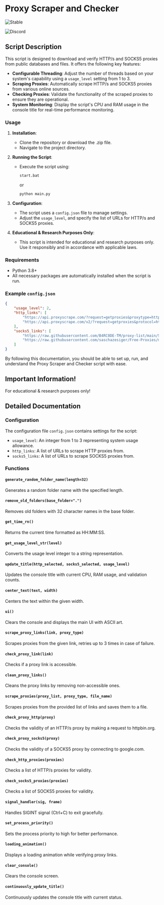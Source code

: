 
# Proxy Scraper and Checker

![Stable](https://img.shields.io/badge/status-stable-brightgreen) 

![Discord](https://dcbadge.limes.pink/api/shield/741265873779818566?compact=true)

## Script Description

This script is designed to download and verify HTTP/s and SOCKS5 proxies from public databases and files. It offers the following key features:

- **Configurable Threading**: Adjust the number of threads based on your system's capability using a `usage_level` setting from 1 to 3.
- **Scraping Proxies**: Automatically scrape HTTP/s and SOCKS5 proxies from various online sources.
- **Checking Proxies**: Validate the functionality of the scraped proxies to ensure they are operational.
- **System Monitoring**: Display the script's CPU and RAM usage in the console title for real-time performance monitoring.

### Usage

1. **Installation**:
   - Clone the repository or download the .zip file.
   - Navigate to the project directory.

2. **Running the Script**:
   - Execute the script using:
     ```bash
     start.bat
     ```
     or
     ```bash
     python main.py
     ```

3. **Configuration**:
   - The script uses a `config.json` file to manage settings.
   - Adjust the `usage_level`, and specify the list of URLs for HTTP/s and SOCKS5 proxies.

4. **Educational & Research Purposes Only**:
   - This script is intended for educational and research purposes only. Use it responsibly and in accordance with applicable laws.

### Requirements

- Python 3.8+
- All necessary packages are automatically installed when the script is run.

### Example `config.json`

```json
{
    "usage_level": 2,
    "http_links": [
        "https://api.proxyscrape.com/?request=getproxies&proxytype=https&timeout=10000&country=all&ssl=all&anonymity=all",
        "https://api.proxyscrape.com/v2/?request=getproxies&protocol=http&timeout=10000&country=all&ssl=all&anonymity=all"
    ],
    "socks5_links": [
        "https://raw.githubusercontent.com/B4RC0DE-TM/proxy-list/main/SOCKS5.txt",
        "https://raw.githubusercontent.com/saschazesiger/Free-Proxies/master/proxies/socks5.txt"
    ]
}
```

By following this documentation, you should be able to set up, run, and understand the Proxy Scraper and Checker script with ease.


## Important Information!

For educational & research purposes only!

## Detailed Documentation

### Configuration

The configuration file `config.json` contains settings for the script:

- `usage_level`: An integer from 1 to 3 representing system usage allowance.
- `http_links`: A list of URLs to scrape HTTP proxies from.
- `socks5_links`: A list of URLs to scrape SOCKS5 proxies from.

### Functions

#### `generate_random_folder_name(length=32)`

Generates a random folder name with the specified length.

#### `remove_old_folders(base_folder=".")`

Removes old folders with 32 character names in the base folder.

#### `get_time_rn()`

Returns the current time formatted as HH:MM:SS.

#### `get_usage_level_str(level)`

Converts the usage level integer to a string representation.

#### `update_title(http_selected, socks5_selected, usage_level)`

Updates the console title with current CPU, RAM usage, and validation counts.

#### `center_text(text, width)`

Centers the text within the given width.

#### `ui()`

Clears the console and displays the main UI with ASCII art.

#### `scrape_proxy_links(link, proxy_type)`

Scrapes proxies from the given link, retries up to 3 times in case of failure.

#### `check_proxy_link(link)`

Checks if a proxy link is accessible.

#### `clean_proxy_links()`

Cleans the proxy links by removing non-accessible ones.

#### `scrape_proxies(proxy_list, proxy_type, file_name)`

Scrapes proxies from the provided list of links and saves them to a file.

#### `check_proxy_http(proxy)`

Checks the validity of an HTTP/s proxy by making a request to httpbin.org.

#### `check_proxy_socks5(proxy)`

Checks the validity of a SOCKS5 proxy by connecting to google.com.

#### `check_http_proxies(proxies)`

Checks a list of HTTP/s proxies for validity.

#### `check_socks5_proxies(proxies)`

Checks a list of SOCKS5 proxies for validity.

#### `signal_handler(sig, frame)`

Handles SIGINT signal (Ctrl+C) to exit gracefully.

#### `set_process_priority()`

Sets the process priority to high for better performance.

#### `loading_animation()`

Displays a loading animation while verifying proxy links.

#### `clear_console()`

Clears the console screen.

#### `continuously_update_title()`

Continuously updates the console title with current status.

